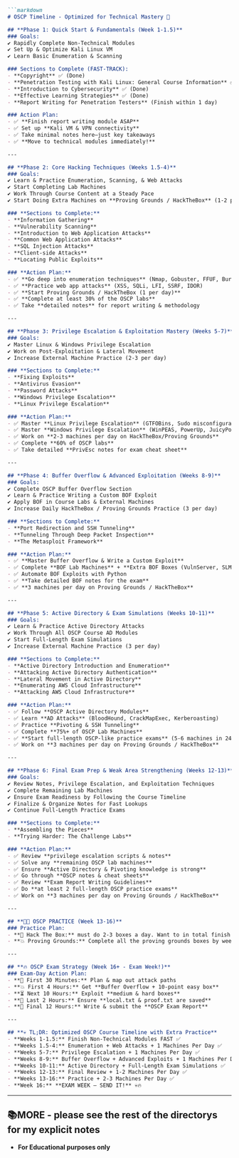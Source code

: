 ```markdown
```markdown
# OSCP Timeline - Optimized for Technical Mastery 🚀

## **Phase 1: Quick Start & Fundamentals (Week 1-1.5)**
### Goals:
✔️ Rapidly Complete Non-Technical Modules  
✔️ Set Up & Optimize Kali Linux VM  
✔️ Learn Basic Enumeration & Scanning  

### Sections to Complete (FAST-TRACK):
- **Copyright** ✅ (Done)
- **Penetration Testing with Kali Linux: General Course Information** ✅ (Done)
- **Introduction to Cybersecurity** ✅ (Done)
- **Effective Learning Strategies** ✅ (Done)
- **Report Writing for Penetration Testers** (Finish within 1 day)

### Action Plan:
- ✅ **Finish report writing module ASAP**
- ✅ Set up **Kali VM & VPN connectivity**
- ✅ Take minimal notes here—just key takeaways
- ✅ **Move to technical modules immediately!**

---

## **Phase 2: Core Hacking Techniques (Weeks 1.5-4)**
### Goals:
✔️ Learn & Practice Enumeration, Scanning, & Web Attacks  
✔️ Start Completing Lab Machines  
✔️ Work Through Course Content at a Steady Pace  
✔️ Start Doing Extra Machines on **Proving Grounds / HackTheBox** (1-2 per day)  

### **Sections to Complete:**
- **Information Gathering**
- **Vulnerability Scanning**
- **Introduction to Web Application Attacks**
- **Common Web Application Attacks**
- **SQL Injection Attacks**
- **Client-side Attacks**
- **Locating Public Exploits**

### **Action Plan:**
- ✅ **Go deep into enumeration techniques** (Nmap, Gobuster, FFUF, Burp Suite)
- ✅ **Practice web app attacks** (XSS, SQLi, LFI, SSRF, IDOR)
- ✅ **Start Proving Grounds / HackTheBox (1 per day)**
- ✅ **Complete at least 30% of the OSCP labs**
- ✅ Take **detailed notes** for report writing & methodology

---

## **Phase 3: Privilege Escalation & Exploitation Mastery (Weeks 5-7)**
### Goals:
✔️ Master Linux & Windows Privilege Escalation  
✔️ Work on Post-Exploitation & Lateral Movement  
✔️ Increase External Machine Practice (2-3 per day)  

### **Sections to Complete:**
- **Fixing Exploits**
- **Antivirus Evasion**
- **Password Attacks**
- **Windows Privilege Escalation**
- **Linux Privilege Escalation**

### **Action Plan:**
- ✅ Master **Linux Privilege Escalation** (GTFOBins, Sudo misconfigurations, Kernel exploits)
- ✅ Master **Windows Privilege Escalation** (WinPEAS, PowerUp, JuicyPotato, SeImpersonate Privilege Escalation)
- ✅ Work on **2-3 machines per day on HackTheBox/Proving Grounds**
- ✅ Complete **60% of OSCP labs**
- ✅ Take detailed **PrivEsc notes for exam cheat sheet**

---

## **Phase 4: Buffer Overflow & Advanced Exploitation (Weeks 8-9)**
### Goals:
✔️ Complete OSCP Buffer Overflow Section  
✔️ Learn & Practice Writing a Custom BOF Exploit  
✔️ Apply BOF in Course Labs & External Machines  
✔️ Increase Daily HackTheBox / Proving Grounds Practice (3 per day)  

### **Sections to Complete:**
- **Port Redirection and SSH Tunneling**
- **Tunneling Through Deep Packet Inspection**
- **The Metasploit Framework**

### **Action Plan:**
- ✅ **Master Buffer Overflow & Write a Custom Exploit**
- ✅ Complete **BOF Lab Machines** + **Extra BOF Boxes (VulnServer, SLMail, Brainpan, etc.)**
- ✅ Automate BOF Exploits with Python
- ✅ **Take detailed BOF notes for the exam**
- ✅ **3 machines per day on Proving Grounds / HackTheBox**

---

## **Phase 5: Active Directory & Exam Simulations (Weeks 10-11)**
### Goals:
✔️ Learn & Practice Active Directory Attacks  
✔️ Work Through All OSCP Course AD Modules  
✔️ Start Full-Length Exam Simulations  
✔️ Increase External Machine Practice (3 per day)  

### **Sections to Complete:**
- **Active Directory Introduction and Enumeration**
- **Attacking Active Directory Authentication**
- **Lateral Movement in Active Directory**
- **Enumerating AWS Cloud Infrastructure**
- **Attacking AWS Cloud Infrastructure**

### **Action Plan:**
- ✅ Follow **OSCP Active Directory Modules**
- ✅ Learn **AD Attacks** (BloodHound, CrackMapExec, Kerberoasting)
- ✅ Practice **Pivoting & SSH Tunneling**
- ✅ Complete **75%+ of OSCP Lab Machines**
- ✅ **Start full-length OSCP-like practice exams** (5-6 machines in 24 hours)
- ✅ Work on **3 machines per day on Proving Grounds / HackTheBox**

---

## **Phase 6: Final Exam Prep & Weak Area Strengthening (Weeks 12-13)**
### Goals:
✔️ Review Notes, Privilege Escalation, and Exploitation Techniques  
✔️ Complete Remaining Lab Machines  
✔️ Ensure Exam Readiness by Following the Course Timeline  
✔️ Finalize & Organize Notes for Fast Lookups  
✔️ Continue Full-Length Practice Exams  

### **Sections to Complete:**
- **Assembling the Pieces**
- **Trying Harder: The Challenge Labs**

### **Action Plan:**
- ✅ Review **privilege escalation scripts & notes**
- ✅ Solve any **remaining OSCP lab machines**
- ✅ Ensure **Active Directory & Pivoting knowledge is strong**
- ✅ Go through **OSCP notes & cheat sheets**
- ✅ Review **Exam Report Writing Guidelines**
- ✅ Do **at least 2 full-length OSCP practice exams**
- ✅ Work on **3 machines per day on Proving Grounds / HackTheBox**

---

## **👨‍💻 OSCP PRACTICE (Week 13-16)**
### Practice Plan:
- **📌 Hack The Box:** must do 2-3 boxes a day. Want to in total finish 40-50 boxes by exam day
- **💥 Proving Grounds:** Complete all the proving grounds boxes by week 16

---

## **🔥 OSCP Exam Strategy (Week 16+ - Exam Week!)**
### Exam-Day Action Plan:
- **📌 First 30 Minutes:** Plan & map out attack paths
- **💥 First 4 Hours:** Get **Buffer Overflow + 10-point easy box**
- **⏳ Next 10 Hours:** Exploit **medium & hard boxes**
- **🎯 Last 2 Hours:** Ensure **local.txt & proof.txt are saved**
- **📄 Final 12 Hours:** Write & submit the **OSCP Exam Report**

---

## **💀 TL;DR: Optimized OSCP Course Timeline with Extra Practice**
- **Weeks 1-1.5:** Finish Non-Technical Modules FAST ✅
- **Weeks 1.5-4:** Enumeration + Web Attacks + 1 Machines Per Day ✅
- **Weeks 5-7:** Privilege Escalation + 1 Machines Per Day ✅
- **Weeks 8-9:** Buffer Overflow + Advanced Exploits + 1 Machines Per Day ✅
- **Weeks 10-11:** Active Directory + Full-Length Exam Simulations ✅
- **Weeks 12-13:** Final Review + 1-2 Machines Per Day ✅
- **Weeks 13-16:** Practice + 2-3 Machines Per Day ✅
- **Week 16:** **EXAM WEEK – SEND IT!** 💀🔥
```

---

## **📚MORE - please see the rest of the directorys for my explicit notes**
- **For Educational purposes only**
```